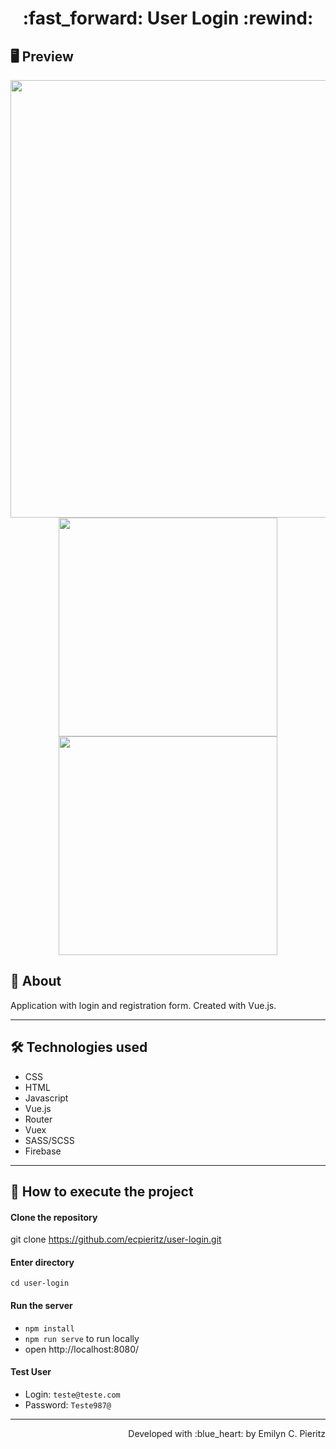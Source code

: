 <h1 align = "center"> :fast_forward: User Login :rewind: </h1>

## 🖥 Preview
<p align = "center">
  <img src = "x" width = "700" height = "auto">
  <img src = "x" width = "350" height = "auto">
  <img src = "x" width = "350" height = "auto">
</p>

## 📖 About
<p>Application with login and registration form. Created with Vue.js.</p>

---

## 🛠 Technologies used
- CSS
- HTML
- Javascript
- Vue.js
- Router
- Vuex
- SASS/SCSS
- Firebase

---


## 🚀 How to execute the project
#### Clone the repository
git clone https://github.com/ecpieritz/user-login.git

#### Enter directory
`cd user-login`

#### Run the server
- `npm install`
- `npm run serve` to run locally
- open http://localhost:8080/ 

#### Test User
- Login: `teste@teste.com`
- Password: `Teste987@`
---
<p align = "right">Developed with :blue_heart: by Emilyn C. Pieritz</p>
